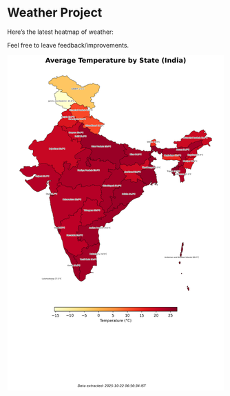 # Weather Project

Here’s the latest heatmap of weather:

Feel free to leave feedback/improvements.

![India Heatmap](docs/assets/india_heatmap.png?v=F83164)
